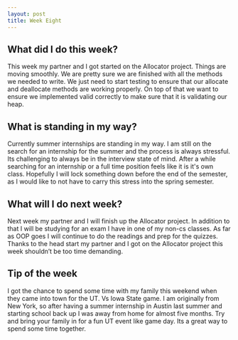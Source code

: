 ```yaml
---
layout: post
title: Week Eight
---
```

<h2>What did I do this week?</h2>

This week my partner and I got started on the Allocator project. Things are moving smoothly. We are pretty sure we are finished with all the methods we needed to write. We just need to start testing to ensure that our allocate and deallocate methods are working properly. On top of that we want to ensure we implemented valid correctly to make sure that it is validating our heap.

<h2>What is standing in my way?</h2>

Currently summer internships are standing in my way. I am still on the search for an internship for the summer and the process is always stressful. Its challenging to always be in the interview state of mind. After a while searching for an internship or a full time position feels like it is it's own class. Hopefully I will lock something down before the end of the semester, as I would like to not have to carry this stress into the spring semester. 

<h2>What will I do next week?</h2>

Next week my partner and I will finish up the Allocator project. In addition to that I will be studying for an exam I have in one of my non-cs classes. As far as OOP goes I will continue to do the readings and prep for the quizzes. Thanks to the head start my partner and I got on the Allocator project this week shouldn’t be too time demanding. 

<h2>Tip of the week</h2>

I got the chance to spend some time with my family this weekend when they came into town for the UT. Vs Iowa State game. I am originally from New York, so after having a summer internship in Austin last summer and starting school back up I was away from home for almost five months. Try and bring your family in for a fun UT event like game day. Its a great way to spend some time together.
